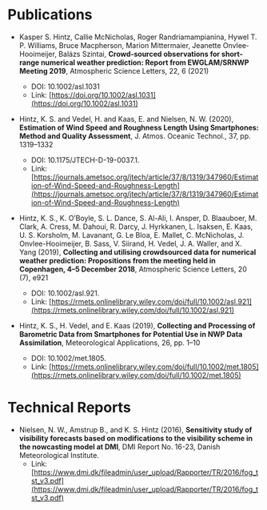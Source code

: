 # Publications

- Kasper S. Hintz, Callie McNicholas, Roger Randriamampianina, Hywel T. P. Williams, Bruce Macpherson, Marion Mittermaier, Jeanette Onvlee‐Hooimeijer, Balázs Szintai, **Crowd‐sourced observations for short‐range numerical weather prediction: Report from EWGLAM/SRNWP Meeting 2019**, Atmospheric Science Letters, 22, 6 (2021)
    * DOI: 10.1002/asl.1031
    * Link: [https://doi.org/10.1002/asl.1031](https://doi.org/10.1002/asl.1031)

- Hintz, K. S. and Vedel, H. and Kaas, E. and Nielsen, N. W. (2020), **Estimation of Wind Speed and Roughness Length Using Smartphones: Method and Quality Assessment**, J. Atmos. Oceanic Technol., 37, pp. 1319–1332
    * DOI: 10.1175/JTECH-D-19-0037.1.
    * Link: [https://journals.ametsoc.org/jtech/article/37/8/1319/347960/Estimation-of-Wind-Speed-and-Roughness-Length](https://journals.ametsoc.org/jtech/article/37/8/1319/347960/Estimation-of-Wind-Speed-and-Roughness-Length)

- Hintz, K. S., K. O’Boyle, S. L. Dance, S. Al-Ali, I. Ansper, D. Blaauboer, M. Clark, A. Cress, M. Dahoui, R. Darcy, J. Hyrkkanen, L. Isaksen, E. Kaas, U. S. Korsholm, M. Lavanant, G. Le Bloa, E. Mallet, C. McNicholas, J. Onvlee-Hooimeijer, B. Sass, V. Siirand, H. Vedel, J. A. Waller, and X. Yang (2019), **Collecting and utilising crowdsourced data for numerical weather prediction: Propositions from the meeting held in Copenhagen, 4–5 December 2018**, Atmospheric Science Letters, 20 (7), e921
    * DOI: 10.1002/asl.921.
    * Link: [https://rmets.onlinelibrary.wiley.com/doi/full/10.1002/asl.921](https://rmets.onlinelibrary.wiley.com/doi/full/10.1002/asl.921)

- Hintz, K. S., H. Vedel, and E. Kaas (2019), **Collecting and Processing of Barometric  Data from Smartphones for Potential Use in NWP Data Assimilation**, Meteorological  Applications, 26, pp. 1–10
    * DOI: 10.1002/met.1805.
    * Link: [https://rmets.onlinelibrary.wiley.com/doi/full/10.1002/met.1805](https://rmets.onlinelibrary.wiley.com/doi/full/10.1002/met.1805)

# Technical Reports

- Nielsen, N. W., Amstrup B., and K. S. Hintz (2016), **Sensitivity study of visibility forecasts based
on modifications to the visibility scheme in the nowcasting model at DMI**, DMI Report No. 16-23, Danish
Meteorological Institute.
    * Link: [https://www.dmi.dk/fileadmin/user_upload/Rapporter/TR/2016/fog_tst_v3.pdf](https://www.dmi.dk/fileadmin/user_upload/Rapporter/TR/2016/fog_tst_v3.pdf)